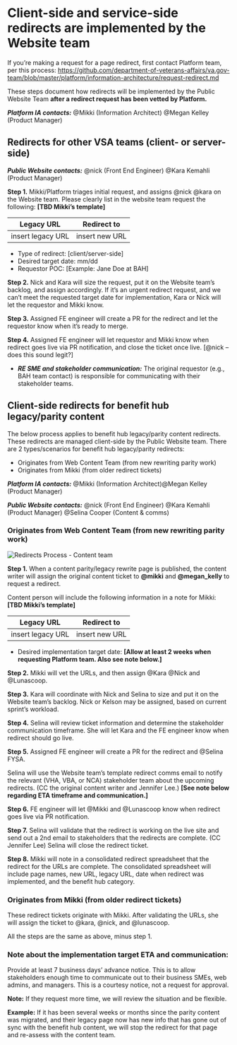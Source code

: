 # Client-side and service-side redirects are implemented by the Website team

If you’re making a request for a page redirect, first contact Platform team, per this process: https://github.com/department-of-veterans-affairs/va.gov-team/blob/master/platform/information-architecture/request-redirect.md 

These steps document how redirects will be implemented by the Public Website Team **after a redirect request has been vetted by Platform.** 

_**Platform IA contacts:**_
@Mikki (Information Architect)
@Megan Kelley (Product Manager)


## Redirects for other VSA teams (client- or server-side)

_**Public Website contacts:**_
@nick (Front End Engineer)
@Kara Kemahli (Product Manager)

**Step 1.** Mikki/Platform triages initial request, and assigns @nick @kara on the Website team. Please clearly list in the website team request the following: **[TBD Mikki’s template]**

 Legacy URL  |  Redirect to
 ---  |  ---
 insert legacy URL | insert new URL

* Type of redirect: [client/server-side]
* Desired target date: mm/dd
* Requestor POC: [Example: Jane Doe at BAH]

**Step 2.** Nick and Kara will size the request, put it on the Website team’s backlog, and assign accordingly. 
If it’s an urgent redirect request, and we can’t meet the requested target date for implementation, Kara or Nick will let the requestor and Mikki know. 

**Step 3.** Assigned FE engineer will create a PR for the redirect and let the requestor know when it’s ready to merge. 

**Step 4.** Assigned FE engineer will let requestor and Mikki know when redirect goes live via PR notification, and close the ticket once live. [@nick – does this sound legit?]
*	_**RE SME and stakeholder communication:**_ The original requestor (e.g., BAH team contact) is responsible for communicating with their stakeholder teams. 


## Client-side redirects for benefit hub legacy/parity content 

The below process applies to benefit hub legacy/parity content redirects. These redirects are managed client-side by the Public Website team. There are 2 types/scenarios for benefit hub legacy/parity redirects:

* Originates from Web Content Team (from new rewriting parity work)
*	Originates from Mikki (from older redirect tickets)

_**Platform IA contacts:**_ @Mikki (Information Architect)@Megan Kelley (Product Manager)

_**Public Website contacts:**_ @nick (Front End Engineer) @Kara Kemahli (Product Manager) @Selina Cooper (Content & comms)

### Originates from Web Content Team (from new rewriting parity work)

![Redirects Process - Content team](https://user-images.githubusercontent.com/42546515/70183552-00b4e180-16b4-11ea-9bc6-ec04d78ad32e.jpg)


**Step 1.** When a content parity/legacy rewrite page is published, the content writer will assign the original content ticket to **@mikki** and **@megan_kelly** to request a redirect. 

Content person will include the following information in a note for Mikki: **[TBD Mikki’s template]**

Legacy URL  |  Redirect to
---  |  ---
insert legacy URL | insert new URL

* Desired implementation target date: **[Allow at least 2 weeks when requesting Platform team. Also see note below.]**

**Step 2.** Mikki will vet the URLs, and then assign @Kara @Nick and @Lunascoop.

**Step 3.** Kara will coordinate with Nick and Selina to size and put it on the Website team’s backlog. Nick or Kelson may be assigned, based on current sprint’s workload. 

**Step 4.** Selina will review ticket information and determine the stakeholder communication timeframe. She will let Kara and the FE engineer know when redirect should go live. 

**Step 5.** Assigned FE engineer will create a PR for the redirect and @Selina FYSA. 

Selina will use the Website team’s template redirect comms email to notify the relevant (VHA, VBA, or NCA) stakeholder team about the upcoming redirects. (CC the original content writer and Jennifer Lee.) **[See note below regarding ETA timeframe and communication.]** 

**Step 6.** FE engineer will let @Mikki and @Lunascoop know when redirect goes live via PR notification.

**Step 7.** Selina will validate that the redirect is working on the live site and send out a 2nd email to stakeholders that the redirects are complete.  (CC Jennifer Lee)
Selina will close the redirect ticket.

**Step 8.** Mikki will note in a consolidated redirect spreadsheet that the redirect for the URLs are complete. The consolidated spreadsheet will include page names, new URL, legacy URL, date when redirect was implemented, and the benefit hub category.

### Originates from Mikki (from older redirect tickets)

These redirect tickets originate with Mikki. After validating the URLs, she will assign the ticket to @kara, @nick, and @lunascoop. 

All the steps are the same as above, minus step 1.
### Note about the implementation target ETA and communication: 
Provide at least 7 business days’ advance notice. This is to allow stakeholders enough time to communicate out to their business SMEs, web admins, and managers. This is a courtesy notice, not a request for approval. 

**Note:** If they request more time, we will review the situation and be flexible.  

**Example:** If it has been several weeks or months since the parity content was migrated, and their legacy page now has new info that has gone out of sync with the benefit hub content, we will stop the redirect for that page and re-assess with the content team. 
